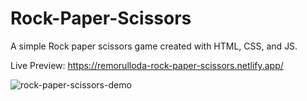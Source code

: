 # Rock-Paper-Scissors
 
 A simple Rock paper scissors game created with HTML, CSS, and JS.
 
 Live Preview: https://remorulloda-rock-paper-scissors.netlify.app/
 
 
 
 ![rock-paper-scissors-demo](https://github.com/remosrulloda/Rock-Paper-Scissors/assets/50937757/25d36c36-b19d-4b05-9d5c-b19f5210c114)

